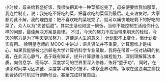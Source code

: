 小时候，母亲给我盛好饭，我很快把其中一种菜都吃完了，母亲便要给我加那菜，我连忙制止，说：我先吃不好吃的菜，把喜欢吃的菜留到最后。走亲访友时，大家都对此不解，我的理由是：把不喜欢吃的菜吃完了，就可以痛快地吃剩下的好吃的菜了。众人以为“先苦后甜”。其实生活也如这一碗饭，当你不能控制生活给你什么样的问题，最佳解决方案是自律。
不过，今天的努力不应当带来明天的轻松，今天的努力是为了明天更加努力，这便是人生的意义！
计划赶不上变化，但计划着实有用。
徐明星老师的 MOOC 中讲过：语言语法并不重要，计算思维才是核心。如果我能够被北京邮电大学计算机科学专业录取，我将在带着一份对钻研的执着，在此沉心静气，基于既有知识，提升计算思维与编程能力、深刻理解算法本质，向信息学、密码学、深度学习的世界里深入修炼，练好“童子功”。
同时，在课余时间学习区块链、深度学习等新兴技术，体察业界动向。争取在这浪潮之巅找到合适的时机进行创新创业，甚至完成财富自由。
